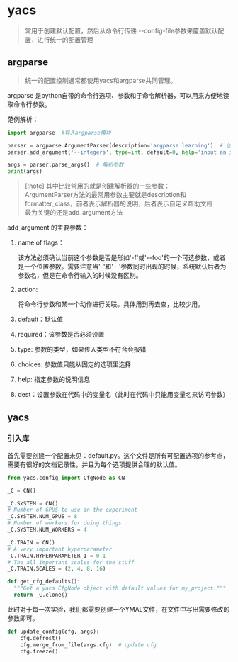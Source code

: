 # yacs

> 常用于创建默认配置，然后从命令行传递 --config-file参数来覆盖默认配置，进行统一的配置管理

## argparse

> 统一的配置控制通常都使用yacs和argparse共同管理。

argparse 是python自带的命令行选项、参数和子命令解析器，可以用来方便地读取命令行参数。

范例解析：

```py
import argparse  #导入argparse模块

parser = argparse.ArgumentParser(description='argparse learning')  # 创建解析器
parser.add_argument('--integers', type=int, default=0, help='input an integer')  # 添加参数

args = parser.parse_args()  # 解析参数
print(args)
```

>[!note] 其中比较常用的就是创建解析器的一些参数：<br> ArgumentParser方法的最常用参数主要就是description和formatter_class，前者表示解析器的说明，后者表示自定义帮助文档<br> 最为关键的还是add_argument方法

add_argument 的主要参数：

1. name of flags：

    该方法必须确认当前这个参数是否是形如'-f'或'--foo'的一个可选参数，或者是一个位置参数。需要注意当'-'和'--'参数同时出现的时候，系统默认后者为参数名，但是在命令行输入的时候没有区别。

2. action:

    将命令行参数和某一个动作进行关联。具体用到再去查，比较少用。

3. default：默认值

4. required：该参数是否必须设置

5. type: 参数的类型，如果传入类型不符合会报错

6. choices: 参数值只能从固定的选项里选择

7. help: 指定参数的说明信息

8. dest：设置参数在代码中的变量名（此时在代码中只能用变量名来访问参数）

## yacs

### 引入库

首先需要创建一个配置未见：default.py。这个文件是所有可配置选项的参考点，需要有很好的文档记录性，并且为每个选项提供合理的默认值。

```py
from yacs.config import CfgNode as CN

_C = CN()

_C.SYSTEM = CN()
# Number of GPUS to use in the experiment
_C.SYSTEM.NUM_GPUS = 8
# Number of workers for doing things
_C.SYSTEM.NUM_WORKERS = 4

_C.TRAIN = CN()
# A very important hyperparameter
_C.TRAIN.HYPERPARAMETER_1 = 0.1
# The all important scales for the stuff
_C.TRAIN.SCALES = (2, 4, 8, 16)

def get_cfg_defaults():
  """Get a yacs CfgNode object with default values for my_project."""
  return _C.clone()

```

此时对于每一次实验，我们都需要创建一个YMAL文件，在文件中写出需要修改的参数即可。

```py
def update_config(cfg, args):
    cfg.defrost()
    cfg.merge_from_file(args.cfg)  # update cfg
    cfg.freeze()
```